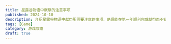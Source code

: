 ```yaml
---
title: 星露谷物语中献祭的注意事项
published: 2024-10-10
description: 介绍星露谷物语中献祭所需要注意的事项，确保能在第一年顺利完成献祭而不错过季节限定内容
tags: [Game]
category: 游戏攻略
draft: true
---
```

